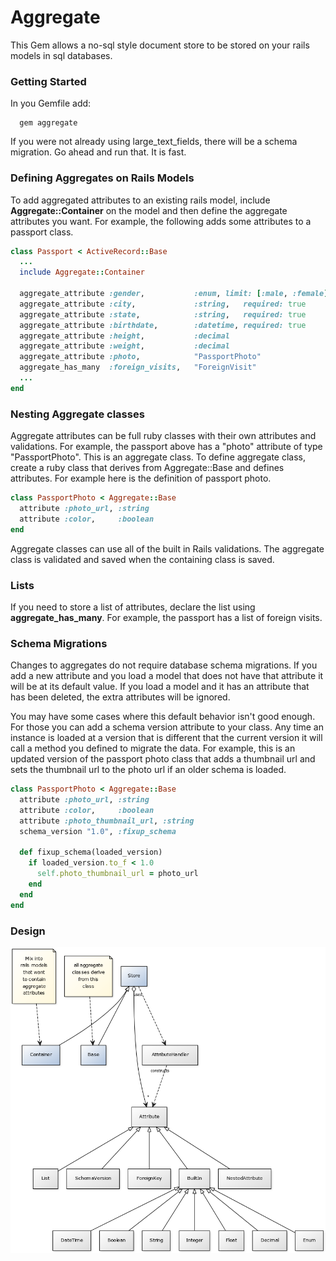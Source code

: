 # Aggregate

This Gem allows a no-sql style document store to be stored on your rails models in sql databases. 

### Getting Started

In you Gemfile add:

```
  gem aggregate
```

If you were not already using large_text_fields, there will be a schema migration.  Go ahead and run that.  It is fast.

### Defining Aggregates on Rails Models
To add aggregated attributes to an existing rails model, include **Aggregate::Container** on the model and then define the aggregate attributes you want.   For example, the following adds some attributes to a passport class.

```ruby
class Passport < ActiveRecord::Base
  ...
  include Aggregate::Container

  aggregate_attribute :gender,           :enum, limit: [:male, :female], required: true
  aggregate_attribute :city,             :string,   required: true
  aggregate_attribute :state,            :string,   required: true
  aggregate_attribute :birthdate,        :datetime, required: true
  aggregate_attribute :height,           :decimal
  aggregate_attribute :weight,           :decimal
  aggregate_attribute :photo,            "PassportPhoto"
  aggregate_has_many  :foreign_visits,   "ForeignVisit"
  ...
end
```

### Nesting Aggregate classes
Aggregate attributes can be full ruby classes with their own attributes and validations.  For example, the passport above has a "photo" attribute of type "PassportPhoto".  This is an aggregate class.  To define aggregate class, create a ruby class that derives from Aggregate::Base and defines attributes.  For example here is the definition of passport photo.

```ruby
class PassportPhoto < Aggregate::Base
  attribute :photo_url, :string
  attribute :color,     :boolean
end
```

Aggregate classes can use all of the built in Rails validations.  The aggregate class is validated and saved when the containing class is saved. 

### Lists
If you need to store a list of attributes, declare the list using **aggregate_has_many**.  For example, the passport has a list of foreign visits.

### Schema Migrations
Changes to aggregates do not require database schema migrations.  If you add a new attribute and you load a model that does not have that attribute it will be at its default value.  If you load a model and it has an attribute that has been deleted, the extra attributes will be ignored.  

You may have some cases where this default behavior isn't good enough.  For those you can add a schema version attribute to your class.  Any time an instance is loaded at a version that is different that the current version it will call a method you defined to migrate the data. For example, this is an updated version of the passport photo class that adds a thumbnail url and sets the thumbnail url to the photo url if an older schema is loaded.

```ruby
class PassportPhoto < Aggregate::Base
  attribute :photo_url, :string
  attribute :color,     :boolean
  attribute :photo_thumbnail_url, :string
  schema_version "1.0", :fixup_schema
  
  def fixup_schema(loaded_version)
    if loaded_version.to_f < 1.0
      self.photo_thumbnail_url = photo_url
    end
  end
end
```

### Design
![Diagram from yuml.me](docs/class_diagram.png)
